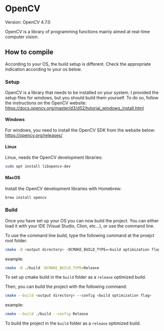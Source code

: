 # OpenCV

Version: OpenCV 4.7.0

OpenCV is a library of programming functions mainly aimed at real-time computer vision.

## How to compile

According to your OS, the build setup is different. Check the appropriate indication according to your os below.

### Setup

OpenCV is a library that needs to be installed on your system.
I provided the setup files for windows, but you should build them yourself.
To do so, follow the instructions on the OpenCV website:
<https://docs.opencv.org/master/d3/d52/tutorial_windows_install.html>

#### Windows

For windows, you need to install the OpenCV SDK from the website below:  
<https://opencv.org/releases/>

#### Linux

Linux, needs the OpenCV development libraries:

```bash
sudo apt install libopencv-dev
```

#### MacOS

Install the OpenCV development libraries with Homebrew:

```bash
brew install opencv
```

### Build

Once you have set up your OS you can now build the project.
You can either load it with your IDE (Visual Studio, Clion, etc...), or use the command line.

To use the command line build, type the following command at the proejct root folder.

```bash
cmake -B <output directory> -DCMAKE_BUILD_TYPE=<build optimization flag>
```

example:

```bash
cmake -B ./build -DCMAKE_BUILD_TYPE=Release
```

To set up cmake build in the `build` folder as a `release` optimized build.

Then, you can build the project with the following command:

```bash
cmake --build <output directory> --config <build optimization flag>
```

example:

```bash
cmake --build ./build --config Release
```

To build the project in the `build` folder as a `release` optimized build.
